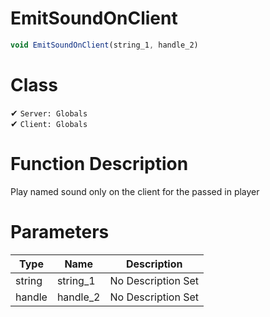 # EmitSoundOnClient
```js
void EmitSoundOnClient(string_1, handle_2)
```
# Class
✔ `Server: Globals`  
✔ `Client: Globals`  

# Function Description
Play named sound only on the client for the passed in player
# Parameters
Type|Name|Description
--|--|--
string|string_1|No Description Set
handle|handle_2|No Description Set
